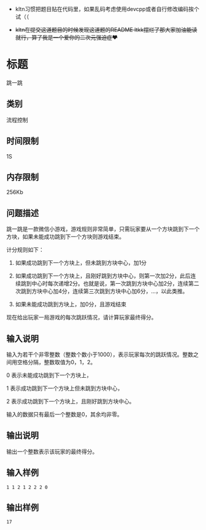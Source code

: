 - kltn习惯把题目贴在代码里，如果乱码考虑使用devcpp或者自行修改编码挨个试（（

- ~~kltn在提交这道题目的时候发现这道题的README ltkk摆烂了那大家加油能读就行，算了我是一个爱你的二次元强迫症❤~~

# 标题
	
跳一跳

## 类别

流程控制
	
## 时间限制	

1S

## 内存限制	

256Kb

## 问题描述	

跳一跳是一款微信小游戏，游戏规则非常简单，只需玩家要从一个方块跳到下一个方块，如果未能成功跳到下一个方块则游戏结束。

计分规则如下：

1. 如果成功跳到下一个方块上，但未跳到方块中心，加1分

2. 如果成功跳到下一个方块上，且刚好跳到方块中心，则第一次加2分，此后连续跳到中心时每次递增2分。也就是说，第一次跳到方块中心加2分，连续第二次跳到方块中心加4分，连续第三次跳到方块中心加6分，…，以此类推。

3. 如果未能成功跳到方块上，加0分，且游戏结束

现在给出玩家一局游戏的每次跳跃情况，请计算玩家最终得分。

## 输入说明
	
输入为若干个非零整数（整数个数小于1000），表示玩家每次的跳跃情况。整数之间用空格分隔，整数取值为0，1，2。

0 表示未能成功跳到下一个方块上，

1 表示成功跳到下一个方块上但未跳到方块中心，

2 表示成功跳到下一个方块上，且刚好跳到方块中心。

输入的数据只有最后一个整数是0，其余均非零。

## 输出说明	

输出一个整数表示该玩家的最终得分。

## 输入样例	

```
1 1 2 1 2 2 2 0
```

## 输出样例	

```
17
```

